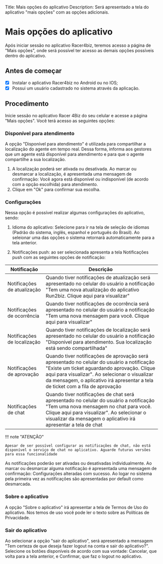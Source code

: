 Title: Mais opções do aplicativo
Description: Será apresentado a tela do aplicativo "mais opções" com as opções adicionais.

# Mais opções do aplicativo

Após iniciar sessão no aplicativo Racer4biz, teremos acesso a página de "Mais opções", onde será possível ter acesso as demais opções possíveis dentro do aplicativo.

## Antes de começar

- [x] Instalar o aplicativo Racer4biz no Android ou no IOS;  
- [x] Possui um usuário cadastrado no sistema através da aplicação. 

## Procedimento

Inicie sessão no aplicativo Racer 4Biz do seu celular e acesse a página "Mais opções". Você terá acesso as seguintes opções:

### Disponível para atendimento

A opção "Disponível para atendimento" é utilizada para compartilhar a localização do agente em tempo real. Dessa forma, informa aos gestores que um agente está disponível para atendimento e para que o agente compartilhe a sua localização.  

1. A localização poderá ser ativada ou desativada. Ao marcar ou desmarcar a localização, é apresentada uma mensagem de confirmação: Você agora está disponível ou indisponível (de acordo com a opção escolhida) para atendimento.  
2. Clique em "Ok" para confirmar sua escolha.

### Configurações

Nessa opção é possível realizar algumas configurações do aplicativo, sendo:

1. Idioma do aplicativo: Selecione para ir na tela de seleção de idiomas (Padrão do sistema, inglês, espanhol e português do Brasil). Ao seleionar uma das opções o sistema retornará automaticamente para a tela anterior.  

2. Notificações push: ao ser selecionada apresenta a tela Notificações push com as seguintes opções de notificação:

|Notificação|Descrição|
|-----------|---------|
|Notificações de atualização| Quando tiver notificações de atualização será apresentado no celular do usuário a notificação "Tem uma nova atualização do aplicativo Run2biz. Clique aqui para visualizar"|
|Notificações de ocorrência| Quando tiver notificações de ocorrência será apresentado no celular do usuário a notificação "Tem uma nova mensagem para você. Clique aqui para visualizar"|
|Notificações de localização| Quando tiver notificações de localização será apresentado no celular do usuário a notificação "Disponível para atendimento. Sua localização está sendo compartilhada"|
|Notificações de aprovação| Quando tiver notificações de aprovação será apresentado no celular do usuário a notificação "Existe um ticket aguardando aprovação. Clique aqui para visualizar". Ao selecionar o visualizar da mensagem, o aplicativo irá apresentar a tela de ticket com a fila de aprovação|
|Notificações de chat| Quando tiver notificações de chat será apresentado no celular do usuário a notificação "Tem uma nova mensagem no chat para você. Clique aqui para visualizar". Ao selecionar o visualizar da mensagem o aplicativo irá apresentar a tela de chat|

!!! note "ATENÇÃO"

    Apesar de ser possível configurar as notificações de chat, não está disponível o serviço de chat no aplicativo. Aguarde futuras versões para essa funcionalidade
    
As notificações poderão ser ativadas ou desativadas individualmente. Ao marcar ou desmarcar alguma notificação é apresentada uma mensagem de confirmação: Configurações alteradas com sucesso. 
Ao logar no sistema pela primeira vez as notificações são apresentadas por default como desmarcada.

### Sobre o aplicativo

A opção "Sobre o aplicativo" irá apresentar a tela de Termos de Uso do aplicativo. Nos temos de uso você pode ler o texto sobre as Políticas de Privacidade.

### Sair do aplicativo

Ao selecionar a opção "sair do aplicativo", será apresentado a mensagem "Tem certeza de que deseja fazer logout na conta e sair do aplicativo?". Selecione os botões disponíveis de acordo com sua vontade: Cancelar, que volta para a tela anterior, e Confirmar, que faz o logout no aplicativo.





